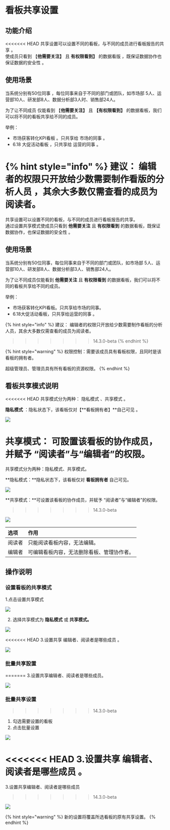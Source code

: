 # 看板共享设置

## 功能介绍

<<<<<<< HEAD
共享设置可以设置不同的看板，与不同的成员进行看板报告的共享 。  
使成员只看到 【**他需要关注】** 且 **有权限看到】** 的数据看版 ，既保证数据协作也保证数据的安全性 。 

## 使用场景

当系统分别有50位同事 ，每位同事来自于不同的部门或团队，如市场部 5人、运营部10人、研发部8人、数据分析部3人时、销售部24人。

为了让不同成员 仅能看到  【**他需要关注】** 且 **【有权限看到】** 的数据看板，我们可以将不同的看板共享给不同的成员。 

举例： 

* 市场获客转化KPI看板 。只共享给 市场的同事 。
* 6.18 大促活动看板 ，只共享给 运营的同事 。

{% hint style="info" %}
建议： 编辑者的权限只开放给少数需要制作看版的分析人员  ，其余大多数仅需查看的成员为阅读者。
=======
共享设置可以设置不同的看板，与不同的成员进行看板报告的共享。  
通过设置共享模式使成员只看到 **他需要关注** 且 **有权限看到** 的数据看板，既保证数据协作，也保证数据的安全性 。 

## 使用场景

当系统分别有50位同事，每位同事来自于不同的部门或团队，如市场部 5人、运营部10人、研发部8人、数据分析部3人、销售部24人。

为了让不同成员仅能看到 **他需要关注** 且 **有权限看到** 的数据看板，我们可以将不同的看板共享给不同的成员。 

举例： 

* 市场获客转化KPI看板。只共享给市场的同事。
* 6.18大促活动看板，只共享给运营的同事 。

{% hint style="info" %}
建议： 编辑者的权限只开放给少数需要制作看板的分析人员，其余大多数仅需查看的成员为阅读者。
>>>>>>> 14.3.0-beta
{% endhint %}

{% hint style="warning" %}
权限控制：需要该成员具有看板权限，且同时是该看板的拥有者。

超级管理员、管理员具有所有看板的资源权限。
{% endhint %}

## 看板共享模式说明

<<<<<<< HEAD
共享模式分为两种： 隐私模式 、共享模式 。 

**隐私模式** ：隐私状态下，该看板仅对【**看板拥有者】**自己可见 。

![](../../../.gitbook/assets/ying-mu-jie-tu-20200706-xia-wu-9.25.23.png)

**共享模式**： 可設置该看板的协作成员，并赋予 “阅读者”与“编辑者”的权限。
=======
共享模式分为两种：隐私模式、共享模式。

**隐私模式：**隐私状态下，该看板仅对 **看板拥有者** 自己可见。

![](../../../.gitbook/assets/ying-mu-jie-tu-20200706-xia-wu-9.25.23.png)

**共享模式：**可设置该看板的协作成员，并赋予 “阅读者”与“编辑者”的权限。
>>>>>>> 14.3.0-beta

![](../../../.gitbook/assets/ying-mu-jie-tu-20200706-xia-wu-9.25.37.png)

| 选项 | 作用 |
| :--- | :--- |
| 阅读者 | 只能阅读看板内容，无法编辑。 |
| 编辑者 | 可编辑看板内容，无法删除看板、管理协作者。 |

## 

## 操作说明

### 设置看板的共享模式

1.点击设置共享模式    

![](../../../.gitbook/assets/ying-mu-jie-tu-20200706-xia-wu-9.26.20.png)

2. 选择共享模式为 **隐私模式** 或 **共享模式。**

![](../../../.gitbook/assets/ying-mu-jie-tu-20200706-xia-wu-9.27.48.png)

<<<<<<< HEAD
3.设置共享 编辑者、阅读者是哪些成员 。

![](../../../.gitbook/assets/ying-mu-jie-tu-20200706-xia-wu-9.25.37%20%281%29.png)

### 批量共享設置
=======
3.设置共享编辑者、阅读者是哪些成员。

![](../../../.gitbook/assets/ying-mu-jie-tu-20200706-xia-wu-9.25.37%20%281%29.png)

### 批量共享设置
>>>>>>> 14.3.0-beta

1. 勾选需要设置的看板 
2. 点击批量设置

![](../../../.gitbook/assets/ying-mu-jie-tu-20200706-xia-wu-9.13.14%20%282%29.png)

<<<<<<< HEAD
3.设置共享 编辑者、阅读者是哪些成员 。
=======
3.设置共享编辑者、阅读者是哪些成员
>>>>>>> 14.3.0-beta

![](../../../.gitbook/assets/ying-mu-jie-tu-20200520-xia-wu-2.15.09.png)

{% hint style="warning" %}
新的设置将覆盖所选看板的原有共享设置。
{% endhint %}



